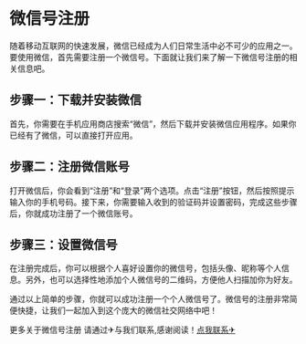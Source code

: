 # 微信号注册

随着移动互联网的快速发展，微信已经成为人们日常生活中必不可少的应用之一。要使用微信，首先需要注册一个微信号。下面就让我们来了解一下微信号注册的相关信息吧。

## 步骤一：下载并安装微信

首先，你需要在手机应用商店搜索“微信”，然后下载并安装微信应用程序。如果你已经有了微信，可以直接打开应用。

## 步骤二：注册微信账号

打开微信后，你会看到“注册”和“登录”两个选项。点击“注册”按钮，然后按照提示输入你的手机号码。接下来，你需要输入收到的验证码并设置密码，完成这些步骤后，你就成功注册了一个微信账号。

## 步骤三：设置微信号

在注册完成后，你可以根据个人喜好设置你的微信号，包括头像、昵称等个人信息。另外，也可以选择性地添加个人微信号的二维码，方便他人扫描加你为好友。

通过以上简单的步骤，你就可以成功注册一个个人微信号了。微信号的注册非常简便快捷，让我们一起加入到这个庞大的微信社交网络中吧！

更多关于微信号注册 请通过✈与我们联系,感谢阅读！[点我联系✈](https://www.G208.com)